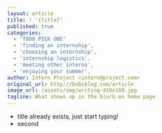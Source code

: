 ```yaml
---
layout: article
title: ! '{title}'
published: true
categories:
  - 'TODO PICK ONE'
  - 'finding an internship',
  - 'choosing an internship',
  - 'internship logistics',
  - 'meeting other interns',
  - 'enjoying your summer',
author: Intern Project <intern@project.com>
original_url: http://bobsblog.com/article
image_url: /assets/img/writing-410x160.jpg
tagline: What shows up in the blurb on home page
---
```


- title already exists, just start typing!
- second
